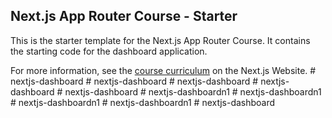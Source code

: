 ## Next.js App Router Course - Starter

This is the starter template for the Next.js App Router Course. It contains the starting code for the dashboard application.

For more information, see the [course curriculum](https://nextjs.org/learn) on the Next.js Website.
#   n e x t j s - d a s h b o a r d  
 #   n e x t j s - d a s h b o a r d  
 #   n e x t j s - d a s h b o a r d  
 #   n e x t j s - d a s h b o a r d  
 #   n e x t j s - d a s h b o a r d  
 #   n e x t j s - d a s h b o a r d n 1  
 #   n e x t j s - d a s h b o a r d n 1  
 #   n e x t j s - d a s h b o a r d n 1  
 #   n e x t j s - d a s h b o a r d n 1  
 #   n e x t j s - d a s h b o a r d  
 